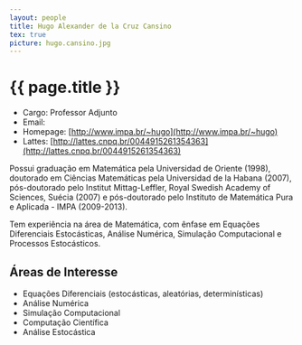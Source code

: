 ```yaml
---
layout: people
title: Hugo Alexander de la Cruz Cansino
tex: true
picture: hugo.cansino.jpg
---
```


# {{ page.title }}

- Cargo: Professor Adjunto
- Email: <script type='text/javascript'>var a = new Array('elacru','hugo.d','zc@fgv','.br');document.write("<a href='mailto:"+a[1]+a[0]+a[2]+a[3]+"'>"+a[1]+a[0]+a[2]+a[3]+"</a>");</script>
- Homepage: [http://www.impa.br/~hugo](http://www.impa.br/~hugo)
- Lattes: [http://lattes.cnpq.br/0044915261354363](http://lattes.cnpq.br/0044915261354363)

Possui graduação em Matemática pela Universidad de Oriente (1998),
doutorado em Ciências Matemáticas pela Universidad de la Habana
(2007), pós-doutorado pelo Institut Mittag-Leffler, Royal Swedish
Academy of Sciences, Suécia (2007) e pós-doutorado pelo Instituto de
Matemática Pura e Aplicada - IMPA (2009-2013).

Tem experiência na área de Matemática, com ênfase em Equações
Diferenciais Estocásticas, Análise Numérica, Simulação Computacional e
Processos Estocásticos.

## Áreas de Interesse

- Equações Diferenciais (estocásticas, aleatórias, determinísticas)
- Análise Numérica
- Simulação Computacional
- Computação Científica
- Análise Estocástica
